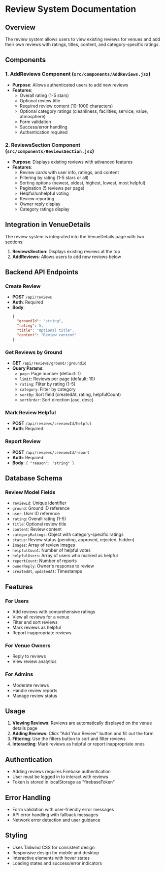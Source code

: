 # Review System Documentation

## Overview

The review system allows users to view existing reviews for venues and add their own reviews with ratings, titles, content, and category-specific ratings.

## Components

### 1. AddReviews Component (`src/components/AddReviews.jsx`)

- **Purpose**: Allows authenticated users to add new reviews
- **Features**:
  - Overall rating (1-5 stars)
  - Optional review title
  - Required review content (10-1000 characters)
  - Optional category ratings (cleanliness, facilities, service, value, atmosphere)
  - Form validation
  - Success/error handling
  - Authentication required

### 2. ReviewsSection Component (`src/components/ReviewsSection.jsx`)

- **Purpose**: Displays existing reviews with advanced features
- **Features**:
  - Review cards with user info, ratings, and content
  - Filtering by rating (1-5 stars or all)
  - Sorting options (newest, oldest, highest, lowest, most helpful)
  - Pagination (5 reviews per page)
  - Helpful/unhelpful voting
  - Review reporting
  - Owner reply display
  - Category ratings display

## Integration in VenueDetails

The review system is integrated into the VenueDetails page with two sections:

1. **ReviewsSection**: Displays existing reviews at the top
2. **AddReviews**: Allows users to add new reviews below

## Backend API Endpoints

### Create Review

- **POST** `/api/reviews`
- **Auth**: Required
- **Body**:
  ```json
  {
    "groundId": "string",
    "rating": 5,
    "title": "Optional title",
    "content": "Review content"
  }
  ```

### Get Reviews by Ground

- **GET** `/api/reviews/ground/:groundId`
- **Query Params**:
  - `page`: Page number (default: 1)
  - `limit`: Reviews per page (default: 10)
  - `rating`: Filter by rating (1-5)
  - `category`: Filter by category
  - `sortBy`: Sort field (createdAt, rating, helpfulCount)
  - `sortOrder`: Sort direction (asc, desc)

### Mark Review Helpful

- **POST** `/api/reviews/:reviewId/helpful`
- **Auth**: Required

### Report Review

- **POST** `/api/reviews/:reviewId/report`
- **Auth**: Required
- **Body**: `{ "reason": "string" }`

## Database Schema

### Review Model Fields

- `reviewId`: Unique identifier
- `ground`: Ground ID reference
- `user`: User ID reference
- `rating`: Overall rating (1-5)
- `title`: Optional review title
- `content`: Review content
- `categoryRatings`: Object with category-specific ratings
- `status`: Review status (pending, approved, rejected, hidden)
- `images`: Array of review images
- `helpfulCount`: Number of helpful votes
- `helpfulUsers`: Array of users who marked as helpful
- `reportCount`: Number of reports
- `ownerReply`: Owner's response to review
- `createdAt`, `updatedAt`: Timestamps

## Features

### For Users

- Add reviews with comprehensive ratings
- View all reviews for a venue
- Filter and sort reviews
- Mark reviews as helpful
- Report inappropriate reviews

### For Venue Owners

- Reply to reviews
- View review analytics

### For Admins

- Moderate reviews
- Handle review reports
- Manage review status

## Usage

1. **Viewing Reviews**: Reviews are automatically displayed on the venue details page
2. **Adding Reviews**: Click "Add Your Review" button and fill out the form
3. **Filtering**: Use the filters button to sort and filter reviews
4. **Interacting**: Mark reviews as helpful or report inappropriate ones

## Authentication

- Adding reviews requires Firebase authentication
- User must be logged in to interact with reviews
- Token is stored in localStorage as "firebaseToken"

## Error Handling

- Form validation with user-friendly error messages
- API error handling with fallback messages
- Network error detection and user guidance

## Styling

- Uses Tailwind CSS for consistent design
- Responsive design for mobile and desktop
- Interactive elements with hover states
- Loading states and success/error indicators
